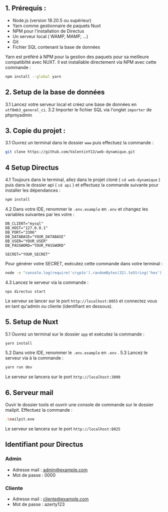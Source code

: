 ## 1\. Prérequis :

- Node.js (version 18.20.5 ou supérieur)
- Yarn comme gestionnaire de paquets Nuxt
- NPM pour l'installation de Directus
- Un serveur local ( WAMP, MAMP, ...)
- Git
- Fichier SQL contenant la base de données

Yarn est préféré à NPM pour la gestion des paquets pour sa meilleure compatibilté avec NUXT. Il est installable directement via NPM avec cette commande :

```Bash
npm install --global yarn
```

## 2\. Setup de la base de données

3.1 Lancez votre serveur local et créez une base de données en `utf8mb3_general_ci`.
3.2 Importer le fichier SQL via l'onglet `importer` de phpmyadmin

## 3\. Copie du projet :

3.1 Ouvrez un terminal dans le dossier `www` puis effectuez la commande :

```Bash
git clone https://github.com/ValentinY13/web-dynamique.git
```

## 4 Setup Directus

4.1 Toujours dans le terminal, allez dans le projet cloné ( `cd web-dynamique` ) puis dans le dossier api ( `cd api` ) et effectuez la commande suivante pour installer les dépendances :

```Bash
npm install
```

4.2 Dans votre IDE, renommer le `.env.example` en `.env` et changez les variables suivantes par les votre :

```.env
DB_CLIENT="mysql"
DB_HOST="127.0.0.1"
DB_PORT="3306"
DB_DATABASE="YOUR_DATABASE"
DB_USER="YOUR_USER"
DB_PASSWORD="YOUR_PASSWORD"

SECRET="YOUR_SECRET"

```

Pour générer votre SECRET, exécutez cette commande dans votre terminal :

```Bash
node -e "console.log(require('crypto').randomBytes(32).toString('hex'))"
```

4.3 Lancez le serveur via la commande :

```Npm
npx directus start
```

Le serveur se lancer sur le port `http://localhost:8055` et connectez vous en tant qu'admin ou cliente (identifiant en dessous).

## 5\. Setup de Nuxt

5.1 Ouvrez un terminal sur le dossier `app` et exécutez la commande :

```Bash
yarn install
```

5.2 Dans votre IDE, renommer le `.env.example` en `.env` .
5.3 Lancez le serveur via à la commande :

```Bash
yarn run dev
```

Le serveur se lancera sur le port `http://localhost:3000`

## 6\. Serveur mail

Ouvir le dossier tools et ouvrir une console de commande sur le dossier mailpit. Effectuez la commande :

```Bash
.\mailpit.exe
```
Le serveur se lancera sur le port `http://localhost:8025`

## Identifiant pour Directus
### Admin 
- Adresse mail : admin@example.com
- Mot de passe : 0000

### Cliente 
- Adresse mail : cliente@example.com
- Mot de passe : azerty123
